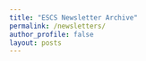```yaml
---
title: "ESCS Newsletter Archive"
permalink: /newsletters/
author_profile: false
layout: posts
---
```

